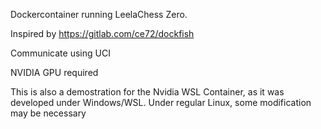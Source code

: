 Dockercontainer running LeelaChess Zero.

Inspired by https://gitlab.com/ce72/dockfish

Communicate using UCI

NVIDIA GPU required

This is also a demostration for the Nvidia WSL Container, as it was developed under Windows/WSL.
Under regular Linux, some modification may be necessary

